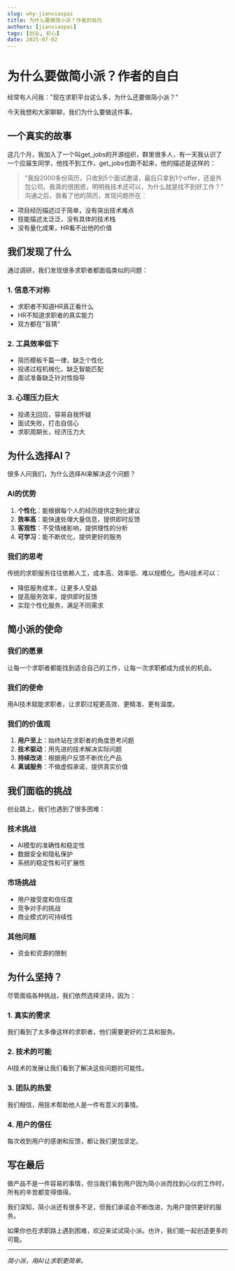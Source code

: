 ```yaml
---
slug: why-jianxiaopai
title: 为什么要做简小派？作者的自白
authors: [jianxiaopai]
tags: [创业, 初心]
date: 2025-07-02
---
```


# 为什么要做简小派？作者的自白

经常有人问我："现在求职平台这么多，为什么还要做简小派？"

今天我想和大家聊聊，我们为什么要做这件事。

<!--truncate-->

## 一个真实的故事

这几个月，我加入了一个叫get_jobs的开源组织，群里很多人，有一天我认识了一个应届生同学，他找不到工作，get_jobs也跑不起来，他的描述是这样的：
> "我投2000多份简历，只收到5个面试邀请，最后只拿到1个offer，还是外包公司。我真的很困惑，明明我技术还可以，为什么就是找不到好工作？"
沟通之后，我看了他的简历，发现问题所在：
- 项目经历描述过于简单，没有突出技术难点
- 技能描述太泛泛，没有具体的技术栈
- 没有量化成果，HR看不出他的价值

## 我们发现了什么

通过调研，我们发现很多求职者都面临类似的问题：

### 1. 信息不对称
- 求职者不知道HR真正看什么
- HR不知道求职者的真实能力
- 双方都在"盲猜"

### 2. 工具效率低下
- 简历模板千篇一律，缺乏个性化
- 投递过程机械化，缺乏智能匹配
- 面试准备缺乏针对性指导

### 3. 心理压力巨大
- 投递无回应，容易自我怀疑
- 面试失败，打击自信心
- 求职周期长，经济压力大

## 为什么选择AI？

很多人问我们，为什么选择AI来解决这个问题？

### AI的优势
1. **个性化**：能根据每个人的经历提供定制化建议
2. **效率高**：能快速处理大量信息，提供即时反馈
3. **客观性**：不受情绪影响，提供理性的分析
4. **可学习**：能不断优化，提供更好的服务

### 我们的思考
传统的求职服务往往依赖人工，成本高、效率低、难以规模化。而AI技术可以：
- 降低服务成本，让更多人受益
- 提高服务效率，提供即时反馈
- 实现个性化服务，满足不同需求

## 简小派的使命

### 我们的愿景
让每一个求职者都能找到适合自己的工作，让每一次求职都成为成长的机会。

### 我们的使命
用AI技术赋能求职者，让求职过程更高效、更精准、更有温度。

### 我们的价值观
1. **用户至上**：始终站在求职者的角度思考问题
2. **技术驱动**：用先进的技术解决实际问题
3. **持续改进**：根据用户反馈不断优化产品
4. **真诚服务**：不做虚假承诺，提供真实价值

## 我们面临的挑战

创业路上，我们也遇到了很多困难：

### 技术挑战
- AI模型的准确性和稳定性
- 数据安全和隐私保护
- 系统的稳定性和可扩展性

### 市场挑战
- 用户接受度和信任度
- 竞争对手的挑战
- 商业模式的可持续性

### 其他问题
- 资金和资源的限制

## 为什么坚持？

尽管面临各种挑战，我们依然选择坚持，因为：

### 1. 真实的需求
我们看到了太多像这样的求职者，他们需要更好的工具和服务。

### 2. 技术的可能
AI技术的发展让我们看到了解决这些问题的可能性。

### 3. 团队的热爱
我们相信，用技术帮助他人是一件有意义的事情。

### 4. 用户的信任
每次收到用户的感谢和反馈，都让我们更加坚定。

## 写在最后

做产品不是一件容易的事情，但当我们看到用户因为简小派而找到心仪的工作时，所有的辛苦都变得值得。

我们深知，简小派还有很多不足，但我们承诺会不断改进，为用户提供更好的服务。

如果你也在求职路上遇到困难，欢迎来试试简小派。也许，我们能一起创造更多的可能。

---

*简小派，用AI让求职更简单。* 